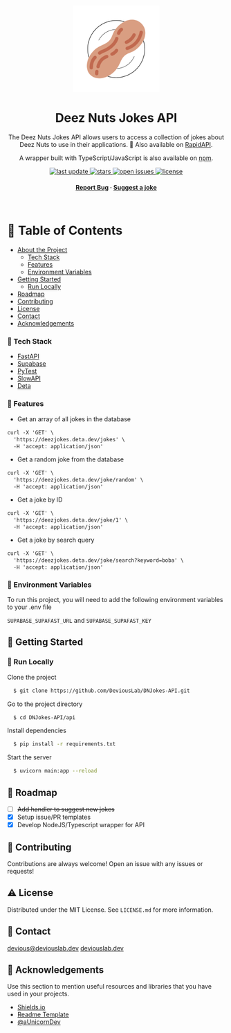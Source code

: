 <div align="center">

  <img src="assets/logo.png" alt="logo" width="200" height="auto" />
  <h1>Deez Nuts Jokes API</h1>
  
  <p>
    The Deez Nuts Jokes API allows users to access a collection of jokes about Deez Nuts to use in their applications. 🥜 
    Also available on <a href="https://rapidapi.com/DeviousLab/api/deez-nuts-jokes">RapidAPI</a>.
  </p>
  <p>
    A wrapper built with TypeScript/JavaScript is also available on <a href="https://www.npmjs.com/package/dnjokes-api-wrapper">npm</a>.
  </p>

  
<!-- Badges -->
<p>
  <a href="">
    <img src="https://img.shields.io/github/last-commit/DeviousLab/DNJokes-API" alt="last update" />
  </a>
  <a href="https://github.com/DeviousLab/DNJokes-API/stargazers">
    <img src="https://img.shields.io/github/stars/DeviousLab/DNJokes-API" alt="stars" />
  </a>
  <a href="https://github.com/DeviousLab/DNJokes-API/issues/">
    <img src="https://img.shields.io/github/issues/DeviousLab/DNJokes-API" alt="open issues" />
  </a>
  <a href="https://github.com/DeviousLab/DNJokes-API/blob/master/LICENSE">
    <img src="https://img.shields.io/github/license/DeviousLab/DNJokes-API.svg" alt="license" />
  </a>
</p>
   
<h4>
    <a href="https://github.com/DeviousLab/DNJokes-API/issues/new?assignees=DeviousLab&labels=bug&template=bug_report.md&title=%5BBug%5D">Report Bug</a>
  <span> · </span>
    <a href="https://github.com/DeviousLab/DNJokes-API/issues/new?assignees=DeviousLab&labels=enhancement&template=joke-suggestion.md&title=%5BSuggestion%5D+">Suggest a joke</a>
  </h4>
</div>

<br />

<!-- Table of Contents -->
# :notebook_with_decorative_cover: Table of Contents

- [About the Project](#star2-about-the-project)
  * [Tech Stack](#space_invader-tech-stack)
  * [Features](#dart-features)
  * [Environment Variables](#key-environment-variables)
- [Getting Started](#toolbox-getting-started)
  * [Run Locally](#running-run-locally)
- [Roadmap](#compass-roadmap)
- [Contributing](#wave-contributing)
- [License](#warning-license)
- [Contact](#handshake-contact)
- [Acknowledgements](#gem-acknowledgements)
  

<!-- TechStack -->
### :space_invader: Tech Stack

  <ul>
    <li><a href="https://fastapi.tiangolo.com/">FastAPI</a></li>
    <li><a href="https://supabase.com/">Supabase</a></li>
    <li><a href="https://docs.pytest.org/en/7.1.x/">PyTest</a></li>
    <li><a href="https://slowapi.readthedocs.io/en/latest/">SlowAPI</a></li>
    <li><a href="https://www.deta.sh/">Deta</a></li>
  </ul>

<!-- Features -->
### :dart: Features

- Get an array of all jokes in the database
```
curl -X 'GET' \
  'https://deezjokes.deta.dev/jokes' \
  -H 'accept: application/json'
```
- Get a random joke from the database
```
curl -X 'GET' \
  'https://deezjokes.deta.dev/joke/random' \
  -H 'accept: application/json'
```
- Get a joke by ID
```
curl -X 'GET' \
  'https://deezjokes.deta.dev/joke/1' \
  -H 'accept: application/json'
```
- Get a joke by search query
```
curl -X 'GET' \
  'https://deezjokes.deta.dev/joke/search?keyword=boba' \
  -H 'accept: application/json'
```

<!-- Env Variables -->
### :key: Environment Variables

To run this project, you will need to add the following environment variables to your .env file

`SUPABASE_SUPAFAST_URL` and `SUPABASE_SUPAFAST_KEY`

<!-- Getting Started -->
## 	:toolbox: Getting Started

<!-- Run Locally -->
### :running: Run Locally

Clone the project

```bash
  $ git clone https://github.com/DeviousLab/DNJokes-API.git
```

Go to the project directory

```bash
  $ cd DNJokes-API/api
```

Install dependencies

```bash
  $ pip install -r requirements.txt
```

Start the server

```bash
  $ uvicorn main:app --reload
```

<!-- Roadmap -->
## :compass: Roadmap

* [ ] ~~Add handler to suggest new jokes~~
* [X] Setup issue/PR templates
* [X] Develop NodeJS/Typescript wrapper for API

<!-- Contributing -->
## :wave: Contributing

Contributions are always welcome! Open an issue with any issues or requests!

<!-- License -->
## :warning: License

Distributed under the MIT License. See `LICENSE.md` for more information.


<!-- Contact -->
## :handshake: Contact

[devious@deviouslab.dev](mailto:devious@deviouslab.dev)
[deviouslab.dev](https://deviouslab.dev)

<!-- Acknowledgments -->
## :gem: Acknowledgements

Use this section to mention useful resources and libraries that you have used in your projects.

 - [Shields.io](https://shields.io/)
 - [Readme Template](https://github.com/othneildrew/Best-README-Template)
 - [@aUnicornDev](https://aunicorndev.hashnode.dev/supabase-fastapi-setting-up-supabase)
